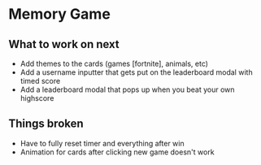 # Memory Game

## What to work on next
- Add themes to the cards (games [fortnite], animals, etc)
- Add a username inputter that gets put on the leaderboard modal with timed score
- Add a leaderboard modal that pops up when you beat your own highscore

## Things broken
- Have to fully reset timer and everything after win
- Animation for cards after clicking new game doesn't work
